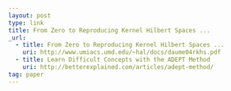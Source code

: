 ```yaml
---
layout: post
type: link
title: From Zero to Reproducing Kernel Hilbert Spaces ...
_url:
  - title: From Zero to Reproducing Kernel Hilbert Spaces ...
    uri: http://www.umiacs.umd.edu/~hal/docs/daume04rkhs.pdf
  - title: Learn Difficult Concepts with the ADEPT Method
    uri: http://betterexplained.com/articles/adept-method/
tag: paper
---
```

